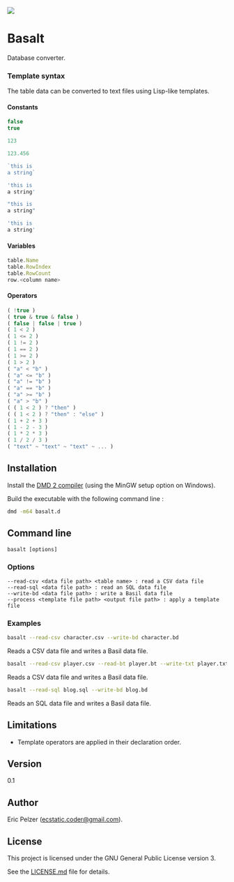 ![](https://github.com/senselogic/BASALT/blob/master/LOGO/basalt.png)

# Basalt

Database converter.

### Template syntax

The table data can be converted to text files using Lisp-like templates.

#### Constants

```javascript
false
true

123

123.456

`this is
a string`

'this is
a string'

"this is
a string"

'this is
a string'
```

#### Variables

```javascript
table.Name
table.RowIndex
table.RowCount
row.<column name>
```

#### Operators

```javascript
( !true )
( true & true & false )
( false | false | true )
( 1 < 2 )
( 1 <= 2 )
( 1 != 2 )
( 1 == 2 )
( 1 >= 2 )
( 1 > 2 )
( "a" < "b" )
( "a" <= "b" )
( "a" != "b" )
( "a" == "b" )
( "a" >= "b" )
( "a" > "b" )
( ( 1 < 2 ) ? "then" )
( ( 1 < 2 ) ? "then" : "else" )
( 1 + 2 + 3 )
( 1 - 2 - 3 )
( 1 * 2 * 3 )
( 1 / 2 / 3 )
( "text" ~ "text" ~ "text" ~ ... )
```

## Installation

Install the [DMD 2 compiler](https://dlang.org/download.html) (using the MinGW setup option on Windows).

Build the executable with the following command line :

```bash
dmd -m64 basalt.d
```

## Command line

```
basalt [options]
```

### Options

```
--read-csv <data file path> <table name> : read a CSV data file
--read-sql <data file path> : read an SQL data file
--write-bd <data file path> : write a Basil data file
--process <template file path> <output file path> : apply a template file
```

### Examples

```bash
basalt --read-csv character.csv --write-bd character.bd
```

Reads a CSV data file and writes a Basil data file.

```bash
basalt --read-csv player.csv --read-bt player.bt --write-txt player.txt
```

Reads a CSV data file and writes a Basil data file.

```bash
basalt --read-sql blog.sql --write-bd blog.bd
```

Reads an SQL data file and writes a Basil data file.

## Limitations

*   Template operators are applied in their declaration order.

## Version

0.1

## Author

Eric Pelzer (ecstatic.coder@gmail.com).

## License

This project is licensed under the GNU General Public License version 3.

See the [LICENSE.md](LICENSE.md) file for details.
